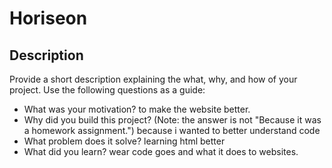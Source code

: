 # Horiseon

## Description

Provide a short description explaining the what, why, and how of your project. Use the following questions as a guide:

- What was your motivation? to make the website better.
- Why did you build this project? (Note: the answer is not "Because it was a homework assignment.") because i wanted to better understand code
- What problem does it solve? learning html better
- What did you learn? wear code goes and what it does to websites.
